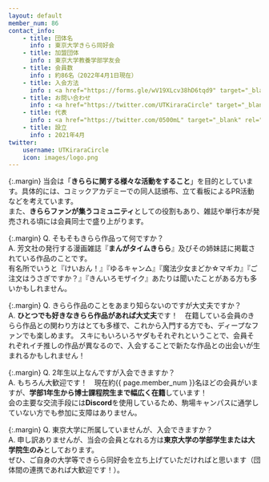 ```yaml
---
layout: default
member_num: 86
contact_info:
    - title: 団体名
      info : 東京大学きらら同好会
    - title: 加盟団体
      info : 東京大学教養学部学友会
    - title: 会員数
      info : 約86名（2022年4月1日現在）
    - title: 入会方法
      info : <a href="https://forms.gle/wV19XLcv38hD6tqd9" target="_blank" rel="noopener noreferrer">入会申請フォーム</a>（ECCSアカウントでアクセスしてください）
    - title: お問い合わせ
      info : <a href="https://twitter.com/UTKiraraCircle" target="_blank" rel="noopener noreferrer">公式Twitterアカウント</a>
    - title: 代表
      info : <a href="https://twitter.com/0500mL" target="_blank" rel="noopener noreferrer">500mL</a>
    - title: 設立
      info : 2021年4月
twitter:
    username: UTKiraraCircle
    icon: images/logo.png
---
```


{:.margin}
当会は「**きららに関する様々な活動をすること**」を目的としています。具体的には、コミックアカデミーでの同人誌頒布、立て看板によるPR活動などを考えています。<br>
また、**きららファンが集うコミュニティ**としての役割もあり、雑誌や単行本が発売される頃には会員同士で盛り上がります。

{:.margin}
<span class="is-size-4">Q.</span> そもそもきらら作品って何ですか？ <br>
<span class="is-size-4">A.</span> 芳文社の発行する漫画雑誌『**まんがタイムきらら**』及びその姉妹誌に掲載されている作品のことです。<br>
有名所でいうと『けいおん！』『ゆるキャン△』『魔法少女まどか☆マギカ』『ご注文はうさぎですか？』『きんいろモザイク』あたりは聞いたことがある方も多いかもしれません。

{:.margin}
<span class="is-size-4">Q.</span> きらら作品のことをあまり知らないのですが大丈夫ですか？<br>
<span class="is-size-4">A.</span> **ひとつでも好きなきらら作品があれば大丈夫**です！　在籍している会員のきらら作品との関わり方はとても多様で、これから入門する方でも、ディープなファンでも楽しめます。
スキにもいろいろヤダもそれぞれということで、会員それぞれイチ推しの作品が異なるので、入会することで新たな作品との出会いが生まれるかもしれません！

{:.margin}
<span class="is-size-4">Q.</span> 2年生以上なんですが入会できますか？<br>
<span class="is-size-4">A.</span> もちろん大歓迎です！　現在約{{ page.member_num }}名ほどの会員がいますが、**学部1年生から博士課程院生まで幅広く在籍**しています！<br>
会の主要な交流手段には**Discord**を使用しているため、駒場キャンパスに通学していない方でも参加に支障はありません。

{:.margin}
<span class="is-size-4">Q.</span> 東京大学に所属していませんが、入会できますか？<br>
<span class="is-size-4">A.</span> 申し訳ありませんが、当会の会員となれる方は**東京大学の学部学生または大学院生のみ**としております。<br>ぜひ、ご自身の大学等できらら同好会を立ち上げていただければと思います（団体間の連携であれば大歓迎です！）。
